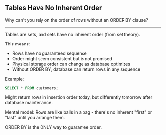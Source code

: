 ## Tables Have No Inherent Order

Why can't you rely on the order of rows without an ORDER BY clause?

---

Tables are sets, and sets have no inherent order (from set theory).

This means:
- Rows have no guaranteed sequence
- Order might seem consistent but is not promised
- Physical storage order can change as database optimizes
- Without ORDER BY, database can return rows in any sequence

Example:
```sql
SELECT * FROM customers;
```

Might return rows in insertion order today, but differently tomorrow after database maintenance.

Mental model: Rows are like balls in a bag - there's no inherent "first" or "last" until you arrange them.

ORDER BY is the ONLY way to guarantee order.

